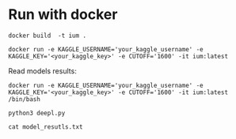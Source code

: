 # Run with docker
`docker build  -t ium .`

`docker run -e KAGGLE_USERNAME='your_kaggle_username' -e KAGGLE_KEY='<your_kaggle_key>' -e CUTOFF='1600' -it ium:latest`

Read models results:

`docker run -e KAGGLE_USERNAME='your_kaggle_username' -e KAGGLE_KEY='<your_kaggle_key>' -e CUTOFF='1600' -it ium:latest /bin/bash`

`python3 deepl.py`

`cat model_resutls.txt`